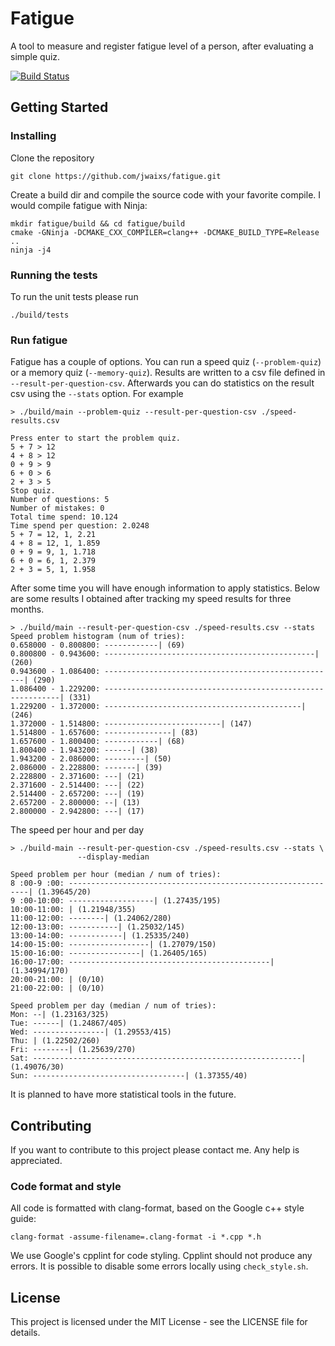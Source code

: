 # Fatigue

A tool to measure and register fatigue level of a person, after evaluating a
simple quiz.

[![Build Status](https://travis-ci.org/noudald/fatigue.svg?branch=master)](https://travis-ci.org/noudald/fatigue)

## Getting Started


### Installing

Clone the repository
```
git clone https://github.com/jwaixs/fatigue.git
```
Create a build dir and compile the source code with your favorite compile. I
would compile fatigue with Ninja:
```
mkdir fatigue/build && cd fatigue/build
cmake -GNinja -DCMAKE_CXX_COMPILER=clang++ -DCMAKE_BUILD_TYPE=Release ..
ninja -j4
```

### Running the tests

To run the unit tests please run
```
./build/tests
```

### Run fatigue

Fatigue has a couple of options. You can run a speed quiz (`--problem-quiz`)
or a memory quiz (`--memory-quiz`). Results are written to a csv file defined
in `--result-per-question-csv`. Afterwards you can do statistics on the
result csv using the `--stats` option. For example
```
> ./build/main --problem-quiz --result-per-question-csv ./speed-results.csv

Press enter to start the problem quiz.
5 + 7 > 12
4 + 8 > 12
0 + 9 > 9
6 + 0 > 6
2 + 3 > 5
Stop quiz.
Number of questions: 5
Number of mistakes: 0
Total time spend: 10.124
Time spend per question: 2.0248
5 + 7 = 12, 1, 2.21
4 + 8 = 12, 1, 1.859
0 + 9 = 9, 1, 1.718
6 + 0 = 6, 1, 2.379
2 + 3 = 5, 1, 1.958
```
After some time you will have enough information to apply statistics. Below
are some results I obtained after tracking my speed results for three months.
```
> ./build/main --result-per-question-csv ./speed-results.csv --stats
Speed problem histogram (num of tries):
0.658000 - 0.800800: ------------| (69)
0.800800 - 0.943600: -----------------------------------------------| (260)
0.943600 - 1.086400: ----------------------------------------------------| (290)
1.086400 - 1.229200: ------------------------------------------------------------| (331)
1.229200 - 1.372000: --------------------------------------------| (246)
1.372000 - 1.514800: --------------------------| (147)
1.514800 - 1.657600: ---------------| (83)
1.657600 - 1.800400: ------------| (68)
1.800400 - 1.943200: ------| (38)
1.943200 - 2.086000: ---------| (50)
2.086000 - 2.228800: -------| (39)
2.228800 - 2.371600: ---| (21)
2.371600 - 2.514400: ---| (22)
2.514400 - 2.657200: ---| (19)
2.657200 - 2.800000: --| (13)
2.800000 - 2.942800: ---| (17)
```
The speed per hour and per day
```
> ./build-main --result-per-question-csv ./speed-results.csv --stats \
               --display-median

Speed problem per hour (median / num of tries):
8 :00-9 :00: -------------------------------------------------------------| (1.39645/20)
9 :00-10:00: -------------------| (1.27435/195)
10:00-11:00: | (1.21948/355)
11:00-12:00: --------| (1.24062/280)
12:00-13:00: -----------| (1.25032/145)
13:00-14:00: ------------| (1.25335/240)
14:00-15:00: ------------------| (1.27079/150)
15:00-16:00: ----------------| (1.26405/165)
16:00-17:00: ---------------------------------------------| (1.34994/170)
20:00-21:00: | (0/10)
21:00-22:00: | (0/10)

Speed problem per day (median / num of tries):
Mon: --| (1.23163/325)
Tue: ------| (1.24867/405)
Wed: ----------------| (1.29553/415)
Thu: | (1.22502/260)
Fri: --------| (1.25639/270)
Sat: ------------------------------------------------------------| (1.49076/30)
Sun: ----------------------------------| (1.37355/40)
```
It is planned to have more statistical tools in the future.

## Contributing

If you want to contribute to this project please contact me. Any help is
appreciated.

### Code format and style

All code is formatted with clang-format, based on the Google c++ style
guide:
```
clang-format -assume-filename=.clang-format -i *.cpp *.h
```
We use Google's cpplint for code styling. Cpplint should not produce any
errors. It is possible to disable some errors locally using
`check_style.sh`.

## License

This project is licensed under the MIT License - see the LICENSE file for
details.
